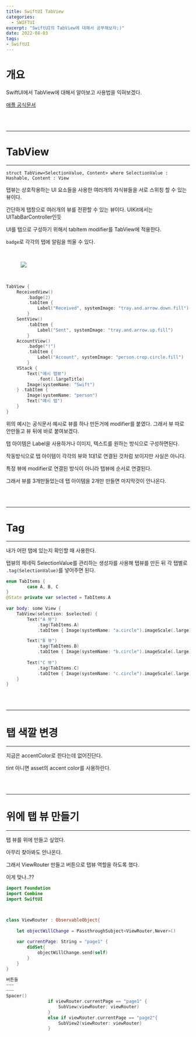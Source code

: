 ```yaml
---
title: SwiftUI TabView
categories:
  - SWIFTUI 
excerpt: "SwiftUI의 TabView에 대해서 공부해보자:)"
date: 2022-08-03
tags:
- SwiftUI
---
```




# 개요

SwiftUI에서 TabView에 대해서 알아보고 사용법을 익혀보겠다.

[애플 공식문서](https://developer.apple.com/documentation/swiftui/tabview)


<br />
<br />

---

# TabView

---

`struct TabView<SelectionValue, Content> where SelectionValue : Hashable, Content : View`


탭뷰는 상호작용하는 UI 요소들을 사용한 여러개의 자식뷰들을 서로 스위칭 할 수 있는 뷰이다.

간단하게 탭창으로 여러개의 뷰를 전환할 수 있는 뷰이다. UIKit에서는 UITabBarController인듯

UI를 탭으로 구성하기 위해서 tabItem modifier를 TabView에 적용한다.

`badge`로 각각의 탭에 알림을 띄울 수 있다.

<br />

<figure>
	<a href="https://user-images.githubusercontent.com/79088896/182534987-ff8d7724-2838-4ec1-93b0-601df18eabdf.jpeg">
		<img src="https://user-images.githubusercontent.com/79088896/182534987-ff8d7724-2838-4ec1-93b0-601df18eabdf.jpeg" class="w8" />
	</a>
</figure>

<br />

```swift
TabView {
    ReceivedView()
        .badge(2)
        .tabItem {
            Label("Received", systemImage: "tray.and.arrow.down.fill")
        }
    SentView()
        .tabItem {
            Label("Sent", systemImage: "tray.and.arrow.up.fill")
        }
    AccountView()
        .badge("!")
        .tabItem {
            Label("Account", systemImage: "person.crop.circle.fill")
        }
    VStack {
        Text("예시 탭뷰")
            .font(.largeTitle)
        Image(systemName: "Swift")
    } .tabItem {
        Image(systemName: "person")
        Text("예시 탭")
    }
}
```

위의 예시는 공식문서 예시로 뷰를 하나 만든거에 modifier를 붙였다. 그래서 뷰 따로 안만들고 뷰 뒤에 바로 붙여보겠다.

탭 아이템은 Label을 사용하거나 이미지, 텍스트를 원하는 방식으로 구성하면된다.

작동방식으로 탭 아이템이 각각의 뷰와 1대1로 연결된 것처럼 보이지만 사실은 아니다.

특정 뷰에 modifier로 연결된 방식이 아니라 탭뷰에 순서로 연결된다.

그래서 뷰를 3개만들었는데 탭 아이템을 2개만 만들면 마지막것이 안나온다.


<br />
<br />

---

# Tag

---

내가 어떤 탭에 있는지 확인할 때 사용한다.

탭뷰의 제네릭 SelectionValue를 관리하는 생성자를 사용해 탭뷰를 만든 뒤 각 탭별로 `.tag(SelectionValue)`를 넣어주면 된다. 

```swift
enum TabItems {
        case A, B, C
}
@State private var selected = TabItems.A
    
var body: some View {
    TabView(selection: $selected) {
        Text("A 뷰")
            .tag(TabItems.A)
            .tabItem { Image(systemName: "a.circle").imageScale(.large) }

        Text("B 뷰")
            .tag(TabItems.B)
            .tabItem { Image(systemName: "b.circle").imageScale(.large) }
            
        Text("C 뷰")
            .tag(TabItems.C)
            .tabItem { Image(systemName: "c.circle").imageScale(.large) }
    }
}
```



<br />
<br />

---

# 탭 색깔 변경

---

지금은 accentColor로 한다는데 없어진단다.

tint 아니면 asset의 accent color를 사용하란다.



<br />
<br />

---

# 위에 탭 뷰 만들기

---

탭 뷰를 위에 만들고 싶었다.

아무리 찾아봐도 안나온다.

그래서 ViewRouter 만들고 버튼으로 탭뷰 역할을 하도록 했다.

이게 맞나..??

```swift
import Foundation
import Combine
import SwiftUI



class ViewRouter : ObservableObject{
    
    let objectWillChange = PassthroughSubject<ViewRouter,Never>()
    
    var currentPage: String = "page1" {
        didSet{
            objectWillChange.send(self)
        }
    }
}

버튼들
~~~
~~~
Spacer()
                if viewRouter.currentPage == "page1" {
                    SubView(viewRouter: viewRouter)
                }
                else if viewRouter.currentPage == "page2"{
                    SubView2(viewRouter: viewRouter)
                }
```